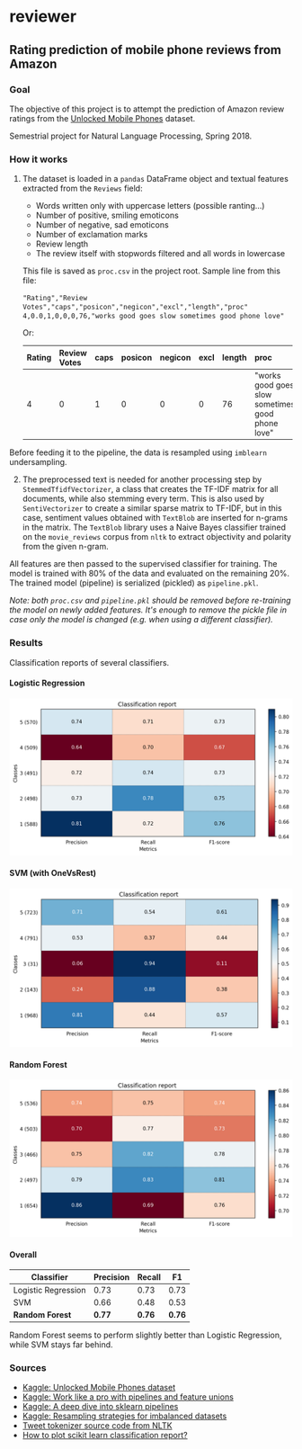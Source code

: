 # reviewer

## Rating prediction of mobile phone reviews from Amazon

### Goal

The objective of this project is to attempt the prediction of Amazon review ratings from the [Unlocked Mobile Phones](https://www.kaggle.com/PromptCloudHQ/amazon-reviews-unlocked-mobile-phones) dataset.

Semestrial project for Natural Language Processing, Spring 2018.

### How it works

1. The dataset is loaded in a `pandas` DataFrame object and textual features extracted from the `Reviews` field:
    - Words written only with uppercase letters (possible ranting...)
    - Number of positive, smiling emoticons
    - Number of negative, sad emoticons
    - Number of exclamation marks
    - Review length
    - The review itself with stopwords filtered and all words in lowercase

    This file is saved as `proc.csv` in the project root. Sample line from this file:
    ```
    "Rating","Review Votes","caps","posicon","negicon","excl","length","proc"
    4,0.0,1,0,0,0,76,"works good goes slow sometimes good phone love"
    ```
    
    Or:

    |Rating|Review Votes|caps|posicon|negicon|excl|length|proc|
    |------|------------|----|-------|-------|----|------|------------------------------------------------|
    |4     |0           |1   |0      |0      |0   |76    |"works good goes slow sometimes good phone love"|

Before feeding it to the pipeline, the data is resampled using `imblearn` undersampling. 

2. The preprocessed text is needed for another processing step by `StemmedTfidfVectorizer`, a class that creates the TF-IDF matrix 
for all documents, while also stemming every term. This is also used by `SentiVectorizer` to create a similar sparse matrix to TF-IDF, 
but in this case, sentiment values obtained with `TextBlob` are inserted for n-grams in the matrix. The `TextBlob` library uses a
Naive Bayes classifier trained on the `movie_reviews` corpus from `nltk` to extract objectivity and polarity from the given n-gram.

All features are then passed to the supervised classifier for training. The model is trained with 80% of the data and evaluated on 
the remaining 20%. The trained model (pipeline) is serialized (pickled) as `pipeline.pkl`.

*Note: both `proc.csv` and `pipeline.pkl` should be removed before re-training the model on newly added features. It's enough to remove
the pickle file in case only the model is changed (e.g. when using a different classifier).*

### Results

Classification reports of several classifiers.

#### Logistic Regression

![Logistic Regression results](./pic/test_logit.png)

#### SVM (with OneVsRest)

![SVM results](./pic/test_svm.png)

#### Random Forest

![Random Forest results](./pic/test_rf.png)

#### Overall

|Classifier         |Precision|Recall  |F1      | 
|-------------------|---------|--------|--------|
|Logistic Regression|0.73     |0.73    |0.73    |
|SVM                |0.66     |0.48    |0.53    |
|**Random Forest**  |**0.77** |**0.76**|**0.76**|

Random Forest seems to perform slightly better than Logistic Regression, while SVM stays far behind.

### Sources

- [Kaggle: Unlocked Mobile Phones dataset](https://www.kaggle.com/PromptCloudHQ/amazon-reviews-unlocked-mobile-phones)
- [Kaggle: Work like a pro with pipelines and feature unions](https://www.kaggle.com/metadist/work-like-a-pro-with-pipelines-and-feature-unions)
- [Kaggle: A deep dive into sklearn pipelines](https://www.kaggle.com/baghern/a-deep-dive-into-sklearn-pipelines)
- [Kaggle: Resampling strategies for imbalanced datasets](https://www.kaggle.com/rafjaa/resampling-strategies-for-imbalanced-datasets)
- [Tweet tokenizer source code from NLTK](https://www.nltk.org/_modules/nltk/tokenize/casual.html)
- [How to plot scikit learn classification report?](https://stackoverflow.com/questions/28200786/how-to-plot-scikit-learn-classification-report)